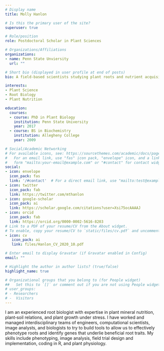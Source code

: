 ```yaml
---
# Display name
title: Molly Hanlon

# Is this the primary user of the site?
superuser: true

# Role/position
role: Postdoctoral Scholar in Plant Sciences

# Organizations/Affiliations
organizations:
- name: Penn State Unviersity
  url: ""

# Short bio (displayed in user profile at end of posts)
bio: A field-based scientists studying plant roots and nutrient acquisition.

interests:
- Plant Science
- Root Biology
- Plant Nutrition

education:
  courses:
  - course: PhD in Plant Biology
    institution: Penn State University
    year: 2017
  - course: BS in Biochemistry
    institution: Allegheny College
    year: 2009

# Social/Academic Networking
# For available icons, see: https://sourcethemes.com/academic/docs/page-builder/#icons
#   For an email link, use "fas" icon pack, "envelope" icon, and a link in the
#   form "mailto:your-email@example.com" or "#contact" for contact widget.
social:
- icon: envelope
  icon_pack: fas
  link: '/#contact'  # For a direct email link, use "mailto:test@example.org".
- icon: twitter
  icon_pack: fab
  link: https://twitter.com/mthanlon
- icon: google-scholar
  icon_pack: ai
  link: https://scholar.google.com/citations?user=Xsi75ocAAAAJ
- icon: orcid
  icon_pack: fab
  link: https://orcid.org/0000-0002-5616-8203
# Link to a PDF of your resume/CV from the About widget.
# To enable, copy your resume/CV to `static/files/cv.pdf` and uncomment the lines below.
- icon: cv
   icon_pack: ai
   link: files/Hanlon_CV_2020_10.pdf

# Enter email to display Gravatar (if Gravatar enabled in Config)
email: ""

# Highlight the author in author lists? (true/false)
highlight_name: true

# Organizational groups that you belong to (for People widget)
##   Set this to `[]` or comment out if you are not using People widget.
# user_groups:
# - Researchers
# -  Visitors
---
```


I am an experienced root biologist with expertise in plant mineral nutrition, plant‑soil relations, and plant growth
under stress. I have worked and managed interdisciplinary teams of engineers, computational scientists, image analysts,
and biologists to try to build tools to allow us to effectively phenotype roots and identify genes that underlie
beneficial root traits. My skills include phenotyping, image analysis, field trial design and implementation, coding
in R, and plant physiology.
